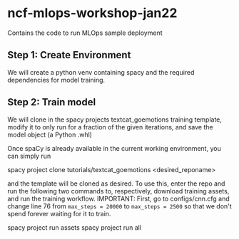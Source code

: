 # ncf-mlops-workshop-jan22
Contains the code to run MLOps sample deployment

## Step 1: Create Environment

We will create a python venv containing spacy and the required dependencies for model training.

## Step 2: Train model

We will clone in the spacy projects textcat_goemotions training template, modify it to only run for a fraction of the given iterations, and save the model object (a Python .whl)

Once spaCy is already available in the current working environment, you can simply run

spacy project clone tutorials/textcat_goemotions <desired_reponame>

and the template will be cloned as desired.
To use this, enter the repo and run the following two commands to, respectively, download training assets, and run the training workflow.
IMPORTANT: First, go to configs/cnn.cfg and change line 76 from `max_steps = 20000` to `max_steps = 2500` so that we don't spend forever waiting for it to train.

spacy project run assets
spacy project run all

## 